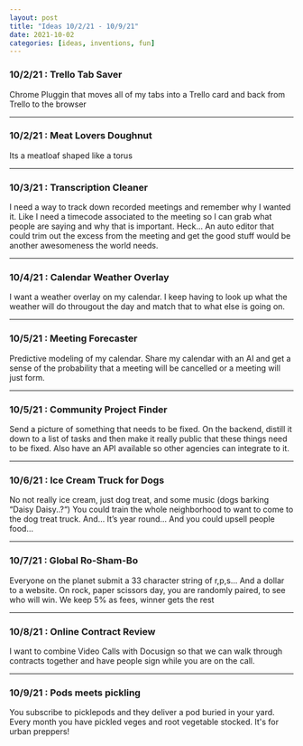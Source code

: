 ```yaml
---
layout: post
title: "Ideas 10/2/21 - 10/9/21"
date: 2021-10-02
categories: [ideas, inventions, fun]
---
```




### 10/2/21 : Trello Tab Saver
Chrome Pluggin that moves all of my tabs into a Trello card and back from Trello to the browser

---

### 10/2/21 : Meat Lovers Doughnut
Its a meatloaf shaped like a torus

---

### 10/3/21 : Transcription Cleaner
I need a way to track down recorded meetings and remember why I wanted it. Like I need a timecode associated to the meeting so I can grab what people are saying and why that is important. Heck… An auto editor that could trim out the excess from the meeting and get the good stuff would be another awesomeness the world needs.

---

### 10/4/21 : Calendar Weather Overlay
I want a weather overlay on my calendar. I keep having to look up what the weather will do througout the day and match that to what else is going on.

---

### 10/5/21 : Meeting Forecaster
Predictive modeling of my calendar. Share my calendar with an AI and get a sense of the probability that a meeting will be cancelled or a meeting will just form.

---

### 10/5/21 : Community Project Finder
Send a picture of something that needs to be fixed. On the backend, distill it down to a list of tasks and then make it really public that these things need to be fixed. Also have an API available so other agencies can integrate to it.

---

### 10/6/21 : Ice Cream Truck for Dogs
No not really ice cream, just dog treat, and some music (dogs barking “Daisy Daisy..?“) You could train the whole neighborhood to want to come to the dog treat truck. And… It’s year round… And you could upsell people food…

---

### 10/7/21 : Global Ro-Sham-Bo
Everyone on the planet submit a 33 character string of r,p,s... And a dollar to a website. On rock, paper scissors day, you are randomly paired, to see who will win. We keep 5% as fees, winner gets the rest

---

### 10/8/21 : Online Contract Review
I want to combine Video Calls with Docusign so that we can walk through contracts together and have people sign while you are on the call.

---

### 10/9/21 : Pods meets pickling
You subscribe to picklepods and they deliver a pod buried in your yard. Every month you have pickled veges and root vegetable stocked. It's for urban preppers!
